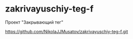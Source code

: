 # zakrivayuschiy-teg-f
Проект "Закрывающий тег"

https://github.com/NikolaJJMusatov/zakrivayuschiy-teg-f.git
